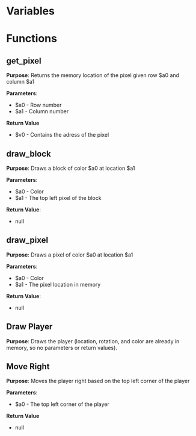 # Variables

# Functions

## get_pixel

**Purpose**: Returns the memory location of the pixel given row $a0 and column $a1

**Parameters**:

- $a0 - Row number
- $a1 - Column number

**Return Value**

- $v0 - Contains the adress of the pixel

## draw_block

**Purpose**: Draws a block of color $a0 at location $a1

**Parameters**:

- $a0 - Color
- $a1 - The top left pixel of the block

**Return Value**:

- null

## draw_pixel

**Purpose**: Draws a pixel of color $a0 at location $a1

**Parameters**:

- $a0 - Color
- $a1 - The pixel location in memory

**Return Value**:

- null

## Draw Player

**Purpose**: Draws the player (location, rotation, and color are already in memory, so no parameters or return values).

## Move Right

**Purpose**: Moves the player right based on the top left corner of the player

**Parameters**:

- $a0 - The top left corner of the player

**Return Value**

- null
